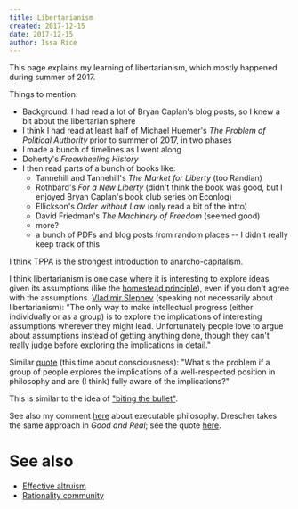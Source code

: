 ```yaml
---
title: Libertarianism
created: 2017-12-15
date: 2017-12-15
author: Issa Rice
---
```


This page explains my learning of libertarianism, which mostly happened during summer of 2017.

Things to mention:

- Background: I had read a lot of Bryan Caplan's blog posts, so I knew a bit about the libertarian sphere
- I think I had read at least half of Michael Huemer's *The Problem of Political Authority* prior to summer of 2017, in two phases
- I made a bunch of timelines as I went along
- Doherty's *Freewheeling History*
- I then read parts of a bunch of books like:
  - Tannehill and Tannehill's *The Market for Liberty* (too Randian)
  - Rothbard's *For a New Liberty* (didn't think the book was good, but I enjoyed Bryan Caplan's book club series on Econlog)
  - Ellickson's *Order without Law* (only read a bit of the intro)
  - David Friedman's *The Machinery of Freedom* (seemed good)
  - more?
  - a bunch of PDFs and blog posts from random places -- I didn't really keep track of this

I think TPPA is the strongest introduction to anarcho-capitalism.

I think libertarianism is one case where it is interesting to explore ideas given its assumptions (like the [homestead principle](!w)), even if you don't agree with the assumptions. [Vladimir Slepnev](http://lesswrong.com/lw/b7v/common_mistakes_people_make_when_thinking_about/) (speaking not necessarily about libertarianism): "The only way to make intellectual progress (either individually or as a group) is to explore the implications of interesting assumptions wherever they might lead. Unfortunately people love to argue about assumptions instead of getting anything done, though they can't really judge before exploring the implications in detail."

Similar [quote](http://effective-altruism.com/ea/1cn/why_i_think_the_foundational_research_institute/bgt) (this time about consciousness): "What's the problem if a group of people explores the implications of a well-respected position in philosophy and are (I think) fully aware of the implications?"

This is similar to the idea of ["biting the bullet"](https://en.wikipedia.org/wiki/Bite_the_bullet#In_philosophy).

See also my comment [here](https://github.com/riceissa/issarice.com/blob/master/external/facebook.com/dennett-repeat.txt) about executable philosophy. Drescher takes the same approach in *Good and Real*; see the quote [here](https://github.com/riceissa/issarice.com/blob/master/drafts/central-decentral.md).

# See also

- [Effective altruism]()
- [Rationality community]()
